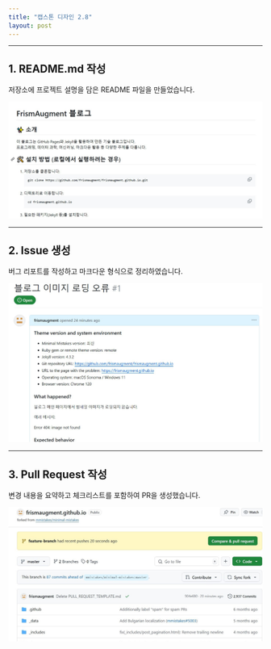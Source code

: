 ```yaml
---
title: "캡스톤 디자인 2.8"
layout: post
---
```


---

##  1. README.md 작성

저장소에 프로젝트 설명을 담은 README 파일을 만들었습니다.

![README](../assets/images/readme.png)

---

##  2. Issue 생성

버그 리포트를 작성하고 마크다운 형식으로 정리하였습니다.

![Issue](../assets/images/issues.png)

---

##  3. Pull Request 작성

변경 내용을 요약하고 체크리스트를 포함하여 PR을 생성했습니다.

![PR](../assets/images/pullrequest.png)
